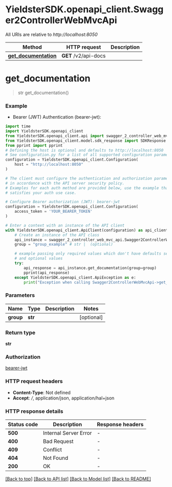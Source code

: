 # YieldsterSDK.openapi_client.Swagger2ControllerWebMvcApi

All URIs are relative to *http://localhost:8050*

Method | HTTP request | Description
------------- | ------------- | -------------
[**get_documentation**](Swagger2ControllerWebMvcApi.md#get_documentation) | **GET** /v2/api-docs | 


# **get_documentation**
> str get_documentation()



### Example

* Bearer (JWT) Authentication (bearer-jwt):

```python
import time
import YieldsterSDK.openapi_client
from YieldsterSDK.openapi_client.api import swagger_2_controller_web_mvc_api
from YieldsterSDK.openapi_client.model.sdk_response import SDKResponse
from pprint import pprint
# Defining the host is optional and defaults to http://localhost:8050
# See configuration.py for a list of all supported configuration parameters.
configuration = YieldsterSDK.openapi_client.Configuration(
    host = "http://localhost:8050"
)

# The client must configure the authentication and authorization parameters
# in accordance with the API server security policy.
# Examples for each auth method are provided below, use the example that
# satisfies your auth use case.

# Configure Bearer authorization (JWT): bearer-jwt
configuration = YieldsterSDK.openapi_client.Configuration(
    access_token = 'YOUR_BEARER_TOKEN'
)

# Enter a context with an instance of the API client
with YieldsterSDK.openapi_client.ApiClient(configuration) as api_client:
    # Create an instance of the API class
    api_instance = swagger_2_controller_web_mvc_api.Swagger2ControllerWebMvcApi(api_client)
    group = "group_example" # str |  (optional)

    # example passing only required values which don't have defaults set
    # and optional values
    try:
        api_response = api_instance.get_documentation(group=group)
        pprint(api_response)
    except YieldsterSDK.openapi_client.ApiException as e:
        print("Exception when calling Swagger2ControllerWebMvcApi->get_documentation: %s\n" % e)
```


### Parameters

Name | Type | Description  | Notes
------------- | ------------- | ------------- | -------------
 **group** | **str**|  | [optional]

### Return type

**str**

### Authorization

[bearer-jwt](../README.md#bearer-jwt)

### HTTP request headers

 - **Content-Type**: Not defined
 - **Accept**: */*, application/json, application/hal+json


### HTTP response details

| Status code | Description | Response headers |
|-------------|-------------|------------------|
**500** | Internal Server Error |  -  |
**400** | Bad Request |  -  |
**409** | Conflict |  -  |
**404** | Not Found |  -  |
**200** | OK |  -  |

[[Back to top]](#) [[Back to API list]](../README.md#documentation-for-api-endpoints) [[Back to Model list]](../README.md#documentation-for-models) [[Back to README]](../README.md)


